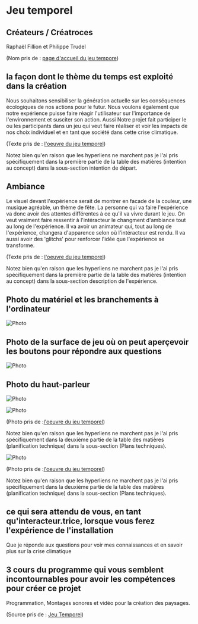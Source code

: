 # Jeu temporel #

## Créateurs / Créatroces
 Raphaël Fillion et Philippe Trudel
 
 (Nom pris de : [page d'accueil du jeu tempore](https://tim-montmorency.com/2022/projets/Jeu-Temporel/docs/web/index.html))

## la façon dont le thème du temps est exploité dans la création ##
 Nous souhaitons sensibiliser la génération actuelle sur les conséquences écologiques de nos actions pour le futur. Nous voulons également que notre expérience puisse faire réagir l'utilisateur sur l'importance de l'environnement et susciter son action. Aussi Notre projet fait participer le ou les participants dans un jeu qui veut faire réaliser et voir les impacts de nos choix individuel et en tant que société dans cette crise climatique.
 
(Texte pris de : [l'oeuvre du jeu temporel](https://tim-montmorency.com/2022/projets/Jeu-Temporel/docs/web/preproduction.html#Intention-ou-concept)) 

Notez bien qu'en raison que les hyperliens ne marchent pas je l'ai pris spécifiquement dans la première partie de la table des matières (intention au concept) dans la sous-section intention de départ. 

## Ambiance ##
 Le visuel devant l'expérience serait de montrer en facade de la couleur, une musique agréable, un thème de fête. La personne qui va faire l'expérience va donc avoir des attentes différentes à ce qu'il va vivre durant le jeu. On veut vraiment faire ressentir à l'intéracteur le changment d'ambiance tout au long de l'expérience. Il va avoir un animateur qui, tout au long de l'expérience, changera d'apparence selon où l'intéracteur est rendu. Il va aussi avoir des 'glitchs' pour renforcer l'idée que l'expérience se transforme. 
 
(Texte pris de : [l'oeuvre du jeu temporel](https://tim-montmorency.com/2022/projets/Jeu-Temporel/docs/web/preproduction.html#Intention-ou-concept))

Notez bien qu'en raison que les hyperliens ne marchent pas je l'ai pris spécifiquement dans la première partie de la table des matières (intention au concept) dans la sous-section description de l'expérience. 


## Photo du matériel et les branchements à l'ordinateur ##
![Photo](photo/jeu_temporel_matériel.JPEG)

## Photo de la surface de jeu où on peut aperçevoir les boutons pour répondre aux questions ##
![Photo](photo/jeu_temporel_podium.JPEG)

## Photo du haut-parleur ##
![Photo](photo/jeu_temporel_speaker.JPEG)

![Photo](photo/photo_plan_technique_plantation_jeu_temporel.png)

(Photo pris de :[l'oeuvre du jeu temporel](https://tim-montmorency.com/2022/projets/Jeu-Temporel/docs/web/preproduction.html#Mat%C3%A9riaux-de-sc%C3%A9nographie-requis))

Notez bien qu'en raison que les hyperliens ne marchent pas je l'ai pris spécifiquement dans la deuxième partie de la table des matières (planification technique) dans la sous-section (Plans techniques). 

![Photo](photo/photo_plan_technique_branchement.png)

(Photo pris de :[l'oeuvre du jeu temporel](https://tim-montmorency.com/2022/projets/Jeu-Temporel/docs/web/preproduction.html#Mat%C3%A9riaux-de-sc%C3%A9nographie-requis))

Notez bien qu'en raison que les hyperliens ne marchent pas je l'ai pris spécifiquement dans la deuxième partie de la table des matières (planification technique) dans la sous-section (Plans techniques). 

## ce qui sera attendu de vous, en tant qu'interacteur.trice, lorsque vous ferez l'expérience de l'installation ##
 Que je réponde aux questions pour voir mes connaissances et en savoir plus sur la crise climatique 

## 3 cours du programme qui vous semblent incontournables pour avoir les compétences pour créer ce projet ##
 Programmation, Montages sonores et vidéo pour la création des paysages. 

(Source pris de : [Jeu Temporel](https://tim-montmorency.com/2022/projets/Jeu-Temporel/docs/web/index.html))



